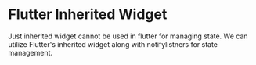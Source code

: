 # Flutter Inherited Widget
Just inherited widget cannot be used in flutter for managing state. We can utilize Flutter's inherited widget along with notifylistners for state management.
